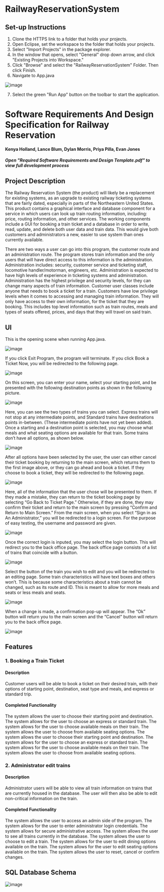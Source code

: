# RailwayReservationSystem

## **Set-up Instructions**

1. Clone the HTTPS link to a folder that holds your projects.
2. Open Eclipse, set the workspace to the folder that holds your projects.
3. Select "Import Projects" in the package explorer.
4. In the window that opens, select "General" drop down arrow, and click "Existing Projects into Workspace."
5. Click "Browse" and select the "RailwayReservationSystem" Folder. Then click Finish.
6. Navigate to App.java

![image](https://user-images.githubusercontent.com/46533825/150437432-72a3c0ee-f9bd-46c1-88dd-49a46db6c143.png)

7. Select the green "Run App" button on the toolbar to start the application.

# **Software Requirements And Design Specification for Railway Reservation**

#### Kenya Holland, Lance Blum, Dylan Morris, Priya Pilla, Evan Jones
##### Open "Required Software Requirements and Design Template.pdf" to view full development process

## **Project Description**
The Railway Reservation System (the product) will likely be a replacement for existing systems, as
an upgrade to existing railway ticketing systems that are fairly dated, especially in parts of the
Northeastern United States. This product contains a graphical interface and database component
for a service in which users can look up train routing information, including: price, routing
information, and other services. The working components include a GUI for booking a train ticket
and a database in order to write, read, update, and delete both user data and train data. This would
give both customers and administrators a new, easier to use system than ones currently available.

There are two ways a user can go into this program, the customer route and an administration
route. The program stores train information and the only users that will have direct access to this
information is the administration. Administration includes: security, customer service and ticketing
staff, locomotive handler/motorman, engineers, etc. Administration is expected to have high levels
of experience in ticketing systems and administration. Administration has the highest privilege and
security levels, for they can change many aspects of train information. Customer user classes
include anyone that needs to book a ticket for a train. Customers have low privilege levels when it
comes to accessing and managing train information. They will only have access to their own
information, for the ticket that they are booking. This includes top level information such as train
routes, meals and types of seats offered, prices, and days that they will travel on said train.

## **UI**
This is the opening scene when running App.java.

![image](https://user-images.githubusercontent.com/46533825/150438432-c4628812-35d6-476c-99fe-f368c4d2d04e.png)

If you click Exit Program, the program will terminate.
If you click Book a Ticket Now, you will be redirected to the following page.

![image](https://user-images.githubusercontent.com/46533825/150438474-59376653-1547-432d-a7f5-442c75688a8a.png)

On this screen, you can enter your name, select your starting point, and be presented with the
following destination points as shown in the following picture.

![image](https://user-images.githubusercontent.com/46533825/150438506-523cfa5d-8169-40c3-8eee-987b48fcd663.png)

Here, you can see the two types of trains you can select. Express trains will not stop at any
intermediate points, and Standard trains have destinations points in-between. (These intermediate
points have not yet been added).
Once a starting and a destination point is selected, you may choose what meals and what seating
options are available for that train. Some trains don’t have all options, as shown below.

![image](https://user-images.githubusercontent.com/46533825/150438551-5c24c1db-baf5-4c52-b801-dff922bbb8fb.png)

After all options have been selected by the user, the user can either cancel their ticket booking by
returning to the main screen, which returns them to the first image above, or they can go ahead
and book a ticket. If they choose to book a ticket, they will be redirected to the following page.

![image](https://user-images.githubusercontent.com/46533825/150438585-1269a4b6-3ef6-4a77-9c75-a48c573bde56.png)

Here, all of the information that the user chose will be presented to them. If they made a mistake,
they can return to the ticket booking page by selecting “Go Back to Ticket Page.” Otherwise, if they
are done, they may confirm their ticket and return to the main screen by pressing “Confirm and
Return to Main Screen.”
From the main screen, when you select “Sign in as An Administrator,” you will be redirected to a
login screen. For the purpose of easy testing, the username and password are given.

![image](https://user-images.githubusercontent.com/46533825/150438990-24603fbd-9a6f-4feb-9123-7cf45f40425f.png)

Once the correct login is inputed, you may select the login button. This will redirect you to the back
office page. The back office page consists of a list of trains that coincide with a button.

![image](https://user-images.githubusercontent.com/46533825/150439034-cc115c59-e2c7-4b65-94b6-7532511e2204.png)

Select the button of the train you wish to edit and you will be redirected to an editing page. Some
train characteristics will have text boxes and others won’t. This is because some characteristics
about a train cannot be changed, such as its route and ID. This is meant to allow for more meals
and seats or less meals and seats.

![image](https://user-images.githubusercontent.com/46533825/150439063-ce638036-ff01-46dc-a8fe-e2b0fac15ef8.png)

When a change is made, a confirmation pop-up will appear. The “Ok” button will return you to the
main screen and the “Cancel” button will return you to the back office page.

![image](https://user-images.githubusercontent.com/46533825/150439096-c718a474-24f2-4a08-bb37-1f0a7f560548.png)

## **Features**
### **1. Booking a Train Ticket**
#### Description
Customer users will be able to book a ticket on their desired train, with their options of
starting point, destination, seat type and meals, and express or standard trip.

#### Completed Functionality
The system allows the user to choose their starting point and destination.
The system allows for the user to choose an express or standard train.
The system allows for the user to choose available meals on their train.
The system allows the user to choose from available seating options.
The system allows the user to choose their starting point and destination.
The system allows for the user to choose an express or standard train.
The system allows for the user to choose available meals on their train.
The system allows the user to choose from available seating options.

### **2. Administrator edit trains**
#### Description
Administrator users will be able to view all train information on trains that are currently
housed in the database. The user will then also be able to edit non-critical
information on the train.

#### Completed Functionality
The system allows the user to access an admin side of the program.
The system allows for the user to enter administrator login credentials.
The system allows for secure administrative access.
The system allows the user to see all trains currently in the database.
The system allows the user to choose to edit a train.
The system allows for the user to edit dining options available on the train.
The system allows for the user to edit seating options available on the train.
The system allows the user to reset, cancel or confirm changes.

## **SQL Database Schema**

![image](https://user-images.githubusercontent.com/46533825/150439450-9fb659b3-e054-4936-ada2-760cdb1653aa.png)

